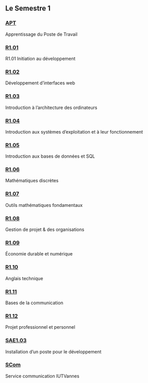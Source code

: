 ## Le Semestre 1

### [APT](./S1/APT)
Apprentissage du Poste de Travail

### [R1.01](./S1/R1.01)
R1.01 Initiation au développement

### [R1.02](./S1/R1.02)
Développement d’interfaces web

### [R1.03](./S1/R1.03)
Introduction à l’architecture des ordinateurs

### [R1.04](./S1/R1.04)
Introduction aux systèmes d’exploitation et à leur fonctionnement

### [R1.05](./S1/R1.05)
Introduction aux bases de données et SQL

### [R1.06](./S1/R1.06)
Mathématiques discrètes

### [R1.07](./S1/R1.07)
Outils mathématiques fondamentaux

### [R1.08](./S1/R1.08)
Gestion de projet & des organisations

### [R1.09](./S1/R1.09)
Économie durable et numérique

### [R1.10](./S1/R1.10)
Anglais technique

### [R1.11](./S1/R1.11)
Bases de la communication

### [R1.12](./S1/R1.12)
Projet professionnel et personnel

### [SAE1.03](./S1/SAE1.03)
Installation d’un poste pour le développement

### [SCom](./S1/Scom)
Service communication IUTVannes
